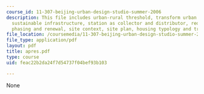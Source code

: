 ```yaml
---
course_id: 11-307-beijing-urban-design-studio-summer-2006
description: This file includes urban-rural threshold, transform urban and rural lifestyles,
  sustainable infrastructure, station as collector and distributor, redefine the axis,
  phasing and renewal, site context, site plan, housing typology and transport station.
file_location: /coursemedia/11-307-beijing-urban-design-studio-summer-2006/feac22b2da24f7d54737f04bef93b103_apres.pdf
file_type: application/pdf
layout: pdf
title: apres.pdf
type: course
uid: feac22b2da24f7d54737f04bef93b103

---
```

None